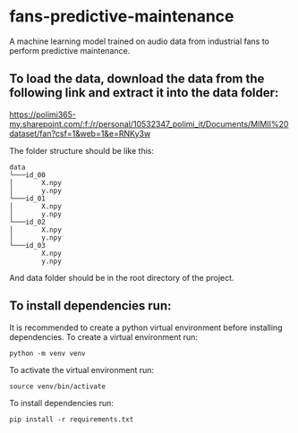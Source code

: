 # fans-predictive-maintenance
A machine learning model trained on audio data from industrial fans to perform predictive maintenance.

## To load the data, download the data from the following link and extract it into the data folder:
https://polimi365-my.sharepoint.com/:f:/r/personal/10532347_polimi_it/Documents/MIMII%20dataset/fan?csf=1&web=1&e=RNKy3w

The folder structure should be like this:
```
data
└───id_00
│       X.npy
│       y.npy
└───id_01
│       X.npy
│       y.npy
└───id_02
│       X.npy
│       y.npy
└───id_03
        X.npy
        y.npy
```
And data folder should be in the root directory of the project.

## To install dependencies run:
It is recommended to create a python virtual environment before installing dependencies.
To create a virtual environment run:
```
python -m venv venv
```
To activate the virtual environment run:
```
source venv/bin/activate
```
To install dependencies run:
```
pip install -r requirements.txt
```

